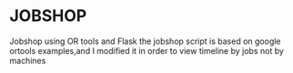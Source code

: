 # JOBSHOP
Jobshop using OR tools and Flask
the jobshop script is based on google ortools examples,and I modified it in order to view timeline by jobs not by machines
